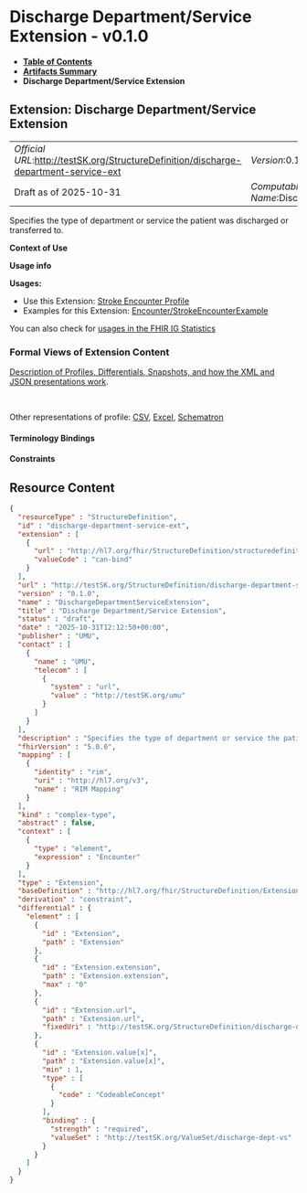 # Discharge Department/Service Extension - v0.1.0

* [**Table of Contents**](toc.md)
* [**Artifacts Summary**](artifacts.md)
* **Discharge Department/Service Extension**

## Extension: Discharge Department/Service Extension 

| | |
| :--- | :--- |
| *Official URL*:http://testSK.org/StructureDefinition/discharge-department-service-ext | *Version*:0.1.0 |
| Draft as of 2025-10-31 | *Computable Name*:DischargeDepartmentServiceExtension |

Specifies the type of department or service the patient was discharged or transferred to.

**Context of Use**

**Usage info**

**Usages:**

* Use this Extension: [Stroke Encounter Profile](StructureDefinition-stroke-encounter-profile.md)
* Examples for this Extension: [Encounter/StrokeEncounterExample](Encounter-StrokeEncounterExample.md)

You can also check for [usages in the FHIR IG Statistics](https://packages2.fhir.org/xig/SKtestIG|current/StructureDefinition/discharge-department-service-ext)

### Formal Views of Extension Content

 [Description of Profiles, Differentials, Snapshots, and how the XML and JSON presentations work](http://build.fhir.org/ig/FHIR/ig-guidance/readingIgs.html#structure-definitions). 

 

Other representations of profile: [CSV](StructureDefinition-discharge-department-service-ext.csv), [Excel](StructureDefinition-discharge-department-service-ext.xlsx), [Schematron](StructureDefinition-discharge-department-service-ext.sch) 

#### Terminology Bindings

#### Constraints



## Resource Content

```json
{
  "resourceType" : "StructureDefinition",
  "id" : "discharge-department-service-ext",
  "extension" : [
    {
      "url" : "http://hl7.org/fhir/StructureDefinition/structuredefinition-type-characteristics",
      "valueCode" : "can-bind"
    }
  ],
  "url" : "http://testSK.org/StructureDefinition/discharge-department-service-ext",
  "version" : "0.1.0",
  "name" : "DischargeDepartmentServiceExtension",
  "title" : "Discharge Department/Service Extension",
  "status" : "draft",
  "date" : "2025-10-31T12:12:50+00:00",
  "publisher" : "UMU",
  "contact" : [
    {
      "name" : "UMU",
      "telecom" : [
        {
          "system" : "url",
          "value" : "http://testSK.org/umu"
        }
      ]
    }
  ],
  "description" : "Specifies the type of department or service the patient was discharged or transferred to.",
  "fhirVersion" : "5.0.0",
  "mapping" : [
    {
      "identity" : "rim",
      "uri" : "http://hl7.org/v3",
      "name" : "RIM Mapping"
    }
  ],
  "kind" : "complex-type",
  "abstract" : false,
  "context" : [
    {
      "type" : "element",
      "expression" : "Encounter"
    }
  ],
  "type" : "Extension",
  "baseDefinition" : "http://hl7.org/fhir/StructureDefinition/Extension",
  "derivation" : "constraint",
  "differential" : {
    "element" : [
      {
        "id" : "Extension",
        "path" : "Extension"
      },
      {
        "id" : "Extension.extension",
        "path" : "Extension.extension",
        "max" : "0"
      },
      {
        "id" : "Extension.url",
        "path" : "Extension.url",
        "fixedUri" : "http://testSK.org/StructureDefinition/discharge-department-service-ext"
      },
      {
        "id" : "Extension.value[x]",
        "path" : "Extension.value[x]",
        "min" : 1,
        "type" : [
          {
            "code" : "CodeableConcept"
          }
        ],
        "binding" : {
          "strength" : "required",
          "valueSet" : "http://testSK.org/ValueSet/discharge-dept-vs"
        }
      }
    ]
  }
}

```
